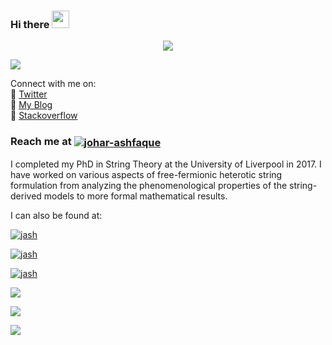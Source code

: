 ### Hi there <img src="https://media.giphy.com/media/hvRJCLFzcasrR4ia7z/giphy.gif" width="28"> 

<p align="center">
  <a href="https://github.com/DenverCoder1/readme-typing-svg"><img src="https://readme-typing-svg.herokuapp.com/?lines=Data%20Scientist;Mathematical%20Physicist&font=Fira%20Code&center=true&width=840&height=45&color=f75c7e&vCenter=true&size=22"></a>
</p>

![](https://github.com/UKVeteran/ukveteran/blob/main/octocats.gif)

Connect with me on: <br>
🏢 <a href="https://twitter.com/jau1990/">Twitter</a><br>
🏢 <a href="https://joharmashfaque.com/">My Blog</a><br>
🏢 <a href="https://stackoverflow.com/users/17018585/johar-m-ashfaque">Stackoverflow</a><br>
 
<h3 align="left">Reach me at   <a href='jmashfaque@gmail.com' target="blank"><img align="center" src="https://img.shields.io/badge/Gmail-blue?style=flat&logo=gmail&labelColor=white" alt="johar-ashfaque" /></a></h3>

I completed my PhD in String Theory at the University of Liverpool in 2017. I have worked on various aspects of free-fermionic heterotic string formulation from analyzing the phenomenological properties of the string-derived models to more formal mathematical results.

I can also be found at:

<a href="https://public.tableau.com/app/profile/johar.ashfaque" target="blank"><img align="center" src="https://img.shields.io/badge/Tableau-lightblue?style=flat&logo=tableau&labelColor=black" alt="jash" /></a>

<a href="https://www.linkedin.com/in/dr-johar-m-ashfaque-minstp-aatqb-%F0%9F%93%8A%F0%9F%A7%AE%F0%9F%93%9A-a924a469/" target="blank"><img align="center" src="https://img.shields.io/badge/LinkedIn-blue?style=flat&logo=linkedin&labelColor=black" alt="jash" /></a>

<a href="https://www.instagram.com/jau1990/" target="blank"><img align="center" src="https://img.shields.io/badge/Instagram-purple?style=flat&logo=instagram&labelColor=black" alt="jash" /></a>


![](https://komarev.com/ghpvc/?username=ukv1729)

![](https://quotes-github-readme.vercel.app/api?type=horizontal&theme=radical)


![](http://github-profile-summary-cards.vercel.app/api/cards/profile-details?username=ukveteran&theme=github)
